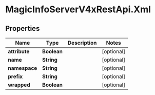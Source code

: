 # MagicInfoServerV4xRestApi.Xml

## Properties
Name | Type | Description | Notes
------------ | ------------- | ------------- | -------------
**attribute** | **Boolean** |  | [optional] 
**name** | **String** |  | [optional] 
**namespace** | **String** |  | [optional] 
**prefix** | **String** |  | [optional] 
**wrapped** | **Boolean** |  | [optional] 


